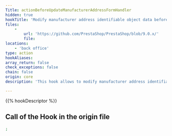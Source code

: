 ```yaml
---
Title: actionBeforeUpdateManufacturerAddressFormHandler
hidden: true
hookTitle: 'Modify manufacturer address identifiable object data before updating it'
files:
    -
        url: 'https://github.com/PrestaShop/PrestaShop/blob/9.0.x/'
        file: 
locations:
    - 'back office'
type: action
hookAliases: 
array_return: false
check_exceptions: false
chain: false
origin: core
description: 'This hook allows to modify manufacturer address identifiable object forms data before it was updated'

---
```


{{% hookDescriptor %}}

## Call of the Hook in the origin file

```php
;
```
